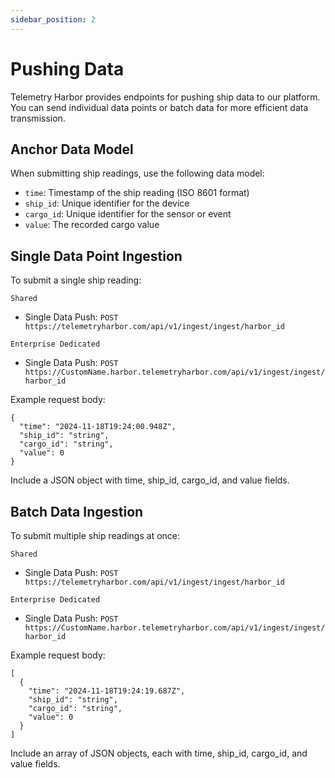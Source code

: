 ```yaml
---
sidebar_position: 2
---
```


# Pushing Data

Telemetry Harbor provides endpoints for pushing ship data to our platform. You can send individual data points or batch data for more efficient data transmission.

## Anchor Data Model

When submitting ship readings, use the following data model:

- `time`: Timestamp of the ship reading (ISO 8601 format)
- `ship_id`: Unique identifier for the device
- `cargo_id`: Unique identifier for the sensor or event
- `value`: The recorded cargo value

## Single Data Point Ingestion

To submit a single ship reading:

`Shared`
- Single Data Push: `POST https://telemetryharbor.com/api/v1/ingest/ingest/harbor_id`

`Enterprise Dedicated`
- Single Data Push: `POST https://CustomName.harbor.telemetryharbor.com/api/v1/ingest/ingest/harbor_id`

Example request body:
```
{
  "time": "2024-11-18T19:24:00.948Z",
  "ship_id": "string",
  "cargo_id": "string",
  "value": 0
}
```

Include a JSON object with time, ship_id, cargo_id, and value fields.

## Batch Data Ingestion

To submit multiple ship readings at once:

`Shared`
- Single Data Push: `POST https://telemetryharbor.com/api/v1/ingest/ingest/harbor_id`

`Enterprise Dedicated`
- Single Data Push: `POST https://CustomName.harbor.telemetryharbor.com/api/v1/ingest/ingest/harbor_id`

Example request body:
```
[
  {
    "time": "2024-11-18T19:24:19.687Z",
    "ship_id": "string",
    "cargo_id": "string",
    "value": 0
  }
]
```
Include an array of JSON objects, each with time, ship_id, cargo_id, and value fields.
